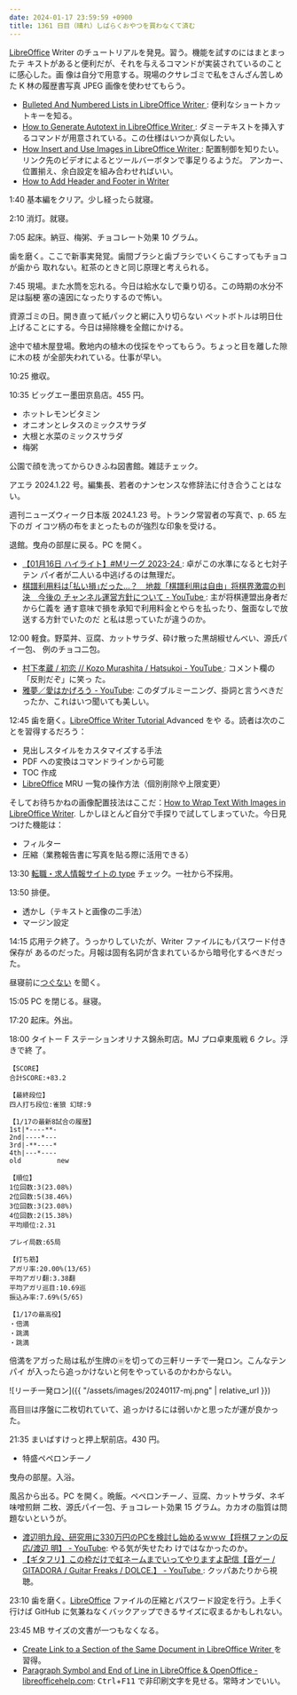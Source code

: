 ```yaml
---
date: 2024-01-17 23:59:59 +0900
title: 1361 日目（晴れ）しばらくおやつを買わなくて済む
---
```


[LibreOffice] Writer のチュートリアルを発見。習う。機能を試すのにはまとまったテ
キストがあると便利だが、それを与えるコマンドが実装されているのことに感心した。画
像は自分で用意する。現場のクサレゴミで私をさんざん苦しめた K 林の履歴書写真 JPEG
画像を使わせてもらう。

* [Bulleted And Numbered Lists in LibreOffice Writer
  ](https://www.libreofficehelp.com/bulleted-and-numbered-lists-in-libreoffice-writer/):
  便利なショートカットキーを知る。
* [How to Generate Autotext in LibreOffice Writer
  ](https://www.libreofficehelp.com/generate-random-dummy-text-libreoffice-writer/):
  ダミーテキストを挿入するコマンドが用意されている。この仕様はいつか真似したい。
* [How Insert and Use Images in LibreOffice Writer
  ](https://www.libreofficehelp.com/how-insert-and-use-images-in-libreoffice-writer/):
  配置制御を知りたい。リンク先のビデオによるとツールバーボタンで事足りるようだ。
  アンカー、位置揃え、余白設定を組み合わせればいい。
* [How to Add Header and Footer in Writer
  ](https://www.libreofficehelp.com/add-modify-header-footer-libreoffice-writer/)

1:40 基本編をクリア。少し経ったら就寝。

2:10 消灯。就寝。

7:05 起床。納豆、梅粥、チョコレート効果 10 グラム。

歯を磨く。ここで新事実発覚。歯間ブラシと歯ブラシでいくらこすってもチョコが歯から
取れない。紅茶のときと同じ原理と考えられる。

7:45 現場。また水筒を忘れる。今日は給水なしで乗り切る。この時期の水分不足は脳梗
塞の遠因になったりするので怖い。

資源ゴミの日。開き直って紙パックと網に入り切らない
ペットボトルは明日仕上げることにする。今日は掃除機を全館にかける。

途中で植木屋登場。敷地内の植木の伐採をやってもらう。ちょっと目を離した隙に木の枝
が全部失われている。仕事が早い。

10:25 撤収。

10:35 ビッグエー墨田京島店。455 円。

* ホットレモンビタミン 
* オニオンとレタスのミックスサラダ
* 大根と水菜のミックスサラダ
* 梅粥

公園で顔を洗ってからひきふね図書館。雑誌チェック。

アエラ 2024.1.22 号。編集長、若者のナンセンスな修辞法に付き合うことはない。

週刊ニューズウィーク日本版 2024.1.23 号。トランク常習者の写真で、p. 65 左下のガ
イコツ柄の布をまとったものが強烈な印象を受ける。

退館。曳舟の部屋に戻る。PC を開く。

* [【01月16日 ハイライト】#Mリーグ 2023-24
  ](https://www.youtube.com/watch?v=eY5bwbTPn9c): 卓がこの水準になると七対子テン
  パイ者が二人いる中逃げるのは無理だ。
* [棋譜利用料は｢払い損｣だった…？　地裁「棋譜利用は自由」将棋界激震の判決　今後の
  チャンネル運営方針について - YouTube
  ](https://www.youtube.com/watch?v=Va26hXvbsQk): 主が将棋連盟出身者だから仁義を
  通す意味で損を承知で利用料金とやらを払ったり、盤面なしで放送する方針でいたのだ
  と私は思っていたが違うのか。

12:00 軽食。野菜丼、豆腐、カットサラダ、砕け散った黒胡椒せんべい、源氏パイ一包、
例のチョコ二包。

* [村下孝蔵 / 初恋 // Kozo Murashita / Hatsukoi - YouTube
  ](https://www.youtube.com/watch?v=6RTpX1FRaVY): コメント欄の「反則だぞ」に笑っ
  た。
* [雅夢／愛はかげろう - YouTube](https://www.youtube.com/watch?v=USZkX--cXTM):
  このダブルミーニング、掛詞と言うべきだったか、これはいつ聞いても美しい。

12:45 歯を磨く。[LibreOffice Writer Tutorial
](https://www.libreofficehelp.com/libreoffice-writer-tutorial/) Advanced をや
る。読者は次のことを習得するだろう：

* 見出しスタイルをカスタマイズする手法
* PDF への変換はコマンドラインから可能
* TOC 作成
* [LibreOffice] MRU 一覧の操作方法（個別削除や上限変更）

そしてお待ちかねの画像配置技法はここだ：[How to Wrap Text With Images in
LibreOffice Writer](https://www.libreofficehelp.com/wrap-text-with-images-libreoffice-writer/).
しかしほとんど自分で手探りで試してしまっていた。今日見つけた機能は：

* フィルター
* 圧縮（業務報告書に写真を貼る際に活用できる）

13:30 [転職・求人情報サイトの type](https://type.jp/) チェック。一社から不採用。

13:50 排便。

* 透かし（テキストと画像の二手法）
* マージン設定

14:15 応用テク終了。うっかりしていたが、Writer ファイルにもパスワード付き保存が
あるのだった。月報は固有名詞が含まれているから暗号化するべきだった。

昼寝前に[つぐない](https://www.youtube.com/watch?v=ohJw5XPZ4HI) を聞く。

15:05 PC を閉じる。昼寝。

17:20 起床。外出。

18:00 タイトー F ステーションオリナス錦糸町店。MJ プロ卓東風戦 6 クレ。浮きで終
了。

```text
【SCORE】
合計SCORE:+83.2

【最終段位】
四人打ち段位:雀狼 幻球:9

【1/17の最新8試合の履歴】
1st|*----**-
2nd|----*---
3rd|-**----*
4th|---*----
old         new

【順位】
1位回数:3(23.08%)
2位回数:5(38.46%)
3位回数:3(23.08%)
4位回数:2(15.38%)
平均順位:2.31

プレイ局数:65局

【打ち筋】
アガリ率:20.00%(13/65)
平均アガリ翻:3.38翻
平均アガリ巡目:10.69巡
振込み率:7.69%(5/65)

【1/17の最高役】
・倍満
・跳満
・跳満
```

倍満をアガった局は私が生牌の🀅を切っての三軒リーチで一発ロン。こんなテンパイ
が入ったら追っかけないと何をやっているのかわからない。

![リーチ一発ロン]({{ "/assets/images/20240117-mj.png" | relative_url }})

高目🀡は序盤に二枚切れていて、追っかけるには弱いかと思ったが運が良かった。

21:35 まいばすけっと押上駅前店。430 円。

* 特盛ペペロンチーノ

曳舟の部屋。入浴。

風呂から出る。PC を開く。晩飯。ペペロンチーノ、豆腐、カットサラダ、ネギ味噌煎餅
二枚、源氏パイ一包、チョコレート効果 15 グラム。カカオの脂質は問題ないというが。

* [渡辺明九段、研究用に330万円のPCを検討し始めるｗｗｗ【将棋ファンの反応/渡辺
  明】 - YouTube](https://www.youtube.com/watch?v=o_hERGbJ0Hc): やる気が失せたわ
  けではなかったのか。
* [【ギタフリ】この枠だけで虹ネームまでいってやりますよ配信【音ゲー / GITADORA /
  Guitar Freaks / DOLCE.】 - YouTube
  ](https://www.youtube.com/watch?v=HEektK-NzcY): クッパあたりから視聴。

23:10 歯を磨く。[LibreOffice] ファイルの圧縮とパスワード設定を行う。上手く行けば
GitHub に気兼ねなくバックアップできるサイズに収まるかもしれない。

23:45 MB サイズの文書が一つもなくなる。

* [Create Link to a Section of the Same Document in LibreOffice Writer
  ](https://www.libreofficehelp.com/libreoffice-writer-link-section-bookmark/)
  を習得。
* [Paragraph Symbol and End of Line in LibreOffice & OpenOffice -
  libreofficehelp.com](https://www.libreofficehelp.com/paragraph-symbol-openoffice-libreoffice/):
  <kbd>Ctrl</kbd>+<kbd>F11</kbd> で非印刷文字を見せる。常時オンでいい。

[LibreOffice]: https://www.libreoffice.org/
